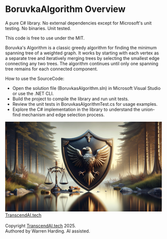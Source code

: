 # BoruvkaAlgorithm Overview

A pure C# library. No external dependencies except for Microsoft's unit testing. No binaries. Unit tested.

This code is free to use under the MIT.

Boruvka's Algorithm is a classic greedy algorithm for finding the minimum spanning tree of a weighted graph. It works by starting with each vertex as a separate tree and iteratively merging trees by selecting the smallest edge connecting any two trees. The algorithm continues until only one spanning tree remains for each connected component.

How to use the SourceCode:
- Open the solution file (BoruvkasAlgorithm.sln) in Microsoft Visual Studio or use the .NET CLI.
- Build the project to compile the library and run unit tests.
- Review the unit tests in BoruvkasAlgorithmTest.cs for usage examples.
- Explore the C# implementation in the library to understand the union-find mechanism and edge selection process.

![AI Image](aiimage.jpg)
[TranscendAI.tech](https://TranscendAI.tech)<br>
<br>
Copyright [TranscendAI.tech](https://TranscendAI.tech) 2025.</br>
Authored by Warren Harding. AI assisted.</br>